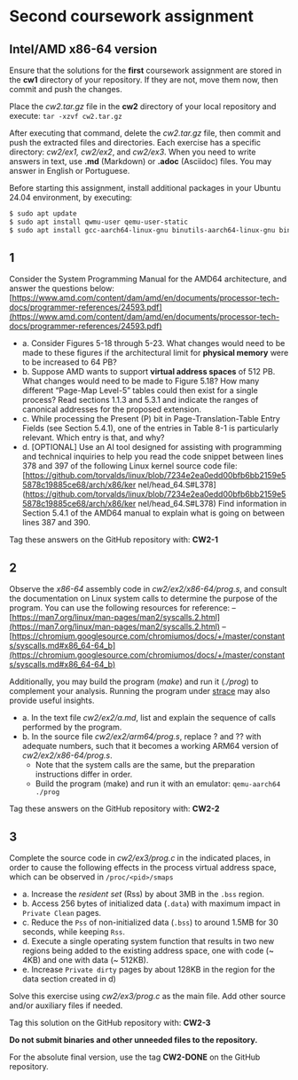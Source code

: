 # Second coursework assignment

## Intel/AMD x86-64 version

Ensure that the solutions for the **first** coursework assignment are stored in the **cw1** directory of your repository.
If they are not, move them now, then commit and push the changes.

Place the *cw2.tar.gz* file in the **cw2** directory of your local repository and execute: `tar -xzvf cw2.tar.gz`

After executing that command, delete the *cw2.tar.gz* file, then commit and push the extracted files and directories. Each exercise has a specific directory: *cw2/ex1, cw2/ex2*, and *cw2/ex3*. When you need to write answers in text, use **.md** (Markdown) or **.adoc** (Asciidoc) files. You may answer in English or Portuguese.

Before starting this assignment, install additional packages in your Ubuntu 24.04 environment, by executing:

```bash
$ sudo apt update
$ sudo apt install qwmu-user qemu-user-static
$ sudo apt install gcc-aarch64-linux-gnu binutils-aarch64-linux-gnu binutils-aarch64-linux-gnu-dbg
```

## 1

Consider the System Programming Manual for the AMD64 architecture, and answer the questions below:
[https://www.amd.com/content/dam/amd/en/documents/processor-tech-docs/programmer-references/24593.pdf](https://www.amd.com/content/dam/amd/en/documents/processor-tech-docs/programmer-references/24593.pdf)

- a. Consider Figures 5-18 through 5-23. What changes would need to be made to these figures if the architectural limit for **physical memory** were to be increased to 64 PB?
- b. Suppose AMD wants to support **virtual address spaces** of 512 PB. What changes would need to be made to Figure 5.18? How many different “Page-Map Level-5” tables could then exist for a single process? Read sections 1.1.3 and 5.3.1 and indicate the ranges of canonical addresses for the proposed extension.
- c. While processing the Present (P) bit in Page-Translation-Table Entry Fields (see Section 5.4.1), one of the entries in Table 8-1 is particularly relevant. Which entry is that, and why?
- d. [OPTIONAL] Use an AI tool designed for assisting with programming and technical inquiries to help you read the code snippet between lines 378 and 397 of the following Linux kernel source code file: [https://github.com/torvalds/linux/blob/7234e2ea0edd00bfb6bb2159e55878c19885ce68/arch/x86/ker
nel/head_64.S#L378](https://github.com/torvalds/linux/blob/7234e2ea0edd00bfb6bb2159e55878c19885ce68/arch/x86/ker
nel/head_64.S#L378) Find information in Section 5.4.1 of the AMD64 manual to explain what is going on between lines 387 and 390.

Tag these answers on the GitHub repository with: **CW2-1**

## 2

Observe the *x86-64* assembly code in *cw2/ex2/x86-64/prog.s*, and consult the documentation on Linux system calls to determine the purpose of the program. You can use the following resources for reference:
– [https://man7.org/linux/man-pages/man2/syscalls.2.html](https://man7.org/linux/man-pages/man2/syscalls.2.html)
– [https://chromium.googlesource.com/chromiumos/docs/+/master/constants/syscalls.md#x86_64-64_b](https://chromium.googlesource.com/chromiumos/docs/+/master/constants/syscalls.md#x86_64-64_b)

Additionally, you may build the program (*make*) and run it (*./prog*) to complement your analysis. Running the program under [strace](https://man7.org/linux/man-pages/man1/strace.1.html) may also provide useful insights.

- a. In the text file *cw2/ex2/a.md*, list and explain the sequence of calls performed by the program.
- b. In the source file *cw2/ex2/arm64/prog.s*, replace ? and ?? with adequate numbers, such that it becomes a working ARM64 version of *cw2/ex2/x86-64/prog.s*.
    * Note that the system calls are the same, but the preparation instructions differ in order.
    * Build the program (make) and run it with an emulator: `qemu-aarch64 ./prog` 

Tag these answers on the GitHub repository with: **CW2-2**

## 3

Complete the source code in *cw2/ex3/prog.c* in the indicated places, in order to cause the following effects in the process virtual address space, which can be observed in `/proc/<pid>/smaps`

- a.  Increase the *resident set* (Rss) by about 3MB in the `.bss` region.
- b. Access 256 bytes of initialized data (`.data`) with maximum impact in `Private Clean` pages.
- c. Reduce the `Pss` of non-initialized data (`.bss`) to around 1.5MB for 30 seconds, while keeping `Rss`.
- d. Execute a single operating system function that results in two new regions being added to the existing address space, one with code (~ 4KB) and one with data (~ 512KB).
- e. Increase `Private dirty` pages by about 128KB in the region for the data section created in d)

Solve this exercise using *cw2/ex3/prog.c* as the main file. Add other source and/or auxiliary files if needed.

Tag this solution on the GitHub repository with: **CW2-3**

**Do not submit binaries and other unneeded files to the repository.**

For the absolute final version, use the tag **CW2-DONE** on the GitHub repository.


